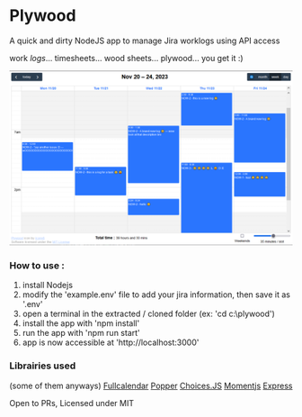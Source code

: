# Plywood
A quick and dirty NodeJS app to manage Jira worklogs using API access

work *logs*... timesheets... wood sheets... plywood... you get it :)


![Screenshot](docs/screenshot.png)

### How to use : 

1. install Nodejs 
2. modify the 'example.env' file to add your jira information, then save it as '.env'
3. open a terminal in the extracted / cloned folder (ex: 'cd c:\plywood')
4. install the app with 'npm install'
5. run the app with 'npm run start'
6. app is now accessible at 'http://localhost:3000'


### Librairies used 
(some of them anyways)
[Fullcalendar](https://fullcalendar.io/)
[Popper](https://popper.js.org/)
[Choices.JS](https://github.com/Choices-js/Choices)
[Momentjs](https://momentjs.com/)
[Express](https://expressjs.com/)


Open to PRs, Licensed under MIT